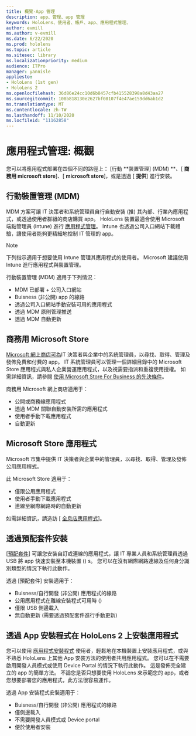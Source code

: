 ```yaml
---
title: 概覽-App 管理
description: app、管理、app 管理
keywords: HoloLens、使用者、帳戶、app、應用程式管理、
author: evmill
ms.author: v-evmill
ms.date: 6/22/2020
ms.prod: hololens
ms.topic: article
ms.sitesec: library
ms.localizationpriority: medium
audience: ITPro
manager: yannisle
appliesto:
- HoloLens (1st gen)
- HoloLens 2
ms.openlocfilehash: 36d86e24cc10d6b8457cfb415528398a8d43aa27
ms.sourcegitcommit: 108b818130e2627bf08107f4e47ae159dd6ab1d2
ms.translationtype: MT
ms.contentlocale: zh-TW
ms.lasthandoff: 11/10/2020
ms.locfileid: "11162858"
---
```

# 應用程式管理: 概觀

您可以將應用程式部署在四個不同的路徑上： [行動 **裝置管理] (MDM) **、[ **商務用 microsoft store**]、[ **microsoft store**]，或是透過 [ **提供**] 進行安裝。 

## 行動裝置管理 (MDM)

MDM 方案可讓 IT 決策者和系統管理員自行自動安裝 (推) 其內部、行業內應用程式，或透過使用者群組的商店購買 app。 HoloLens 裝置最適合使用 Microsoft 端點管理員 (Intune) 進行 [應用程式管理](app-deploy-intune.md)。 Intune 也透過公司入口網站下載體驗，讓使用者能夠更精細地控制 IT 管理的 app。

> [!NOTE] 
> 下列指示適用于想要使用 Intune 管理其應用程式的使用者。 Microsoft 建議使用 Intune 進行應用程式與裝置管理。
    
行動裝置管理 (MDM) 適用于下列情況： 
* MDM 已部署 + 公司入口網站 
* Buisness (非公開) app 的線路
* 透過公司入口網站手動安裝可用的應用程式
* 透過 MDM 原則管理推送
* 透過 MDM 自動更新

## 商務用 Microsoft Store

[Microsoft 網上商店可為](app-deploy-store-business.md)IT 決策者與企業中的系統管理員，以尋找、取得、管理及發佈免費和付費的 app。 IT 系統管理員可以管理一個詳細目錄中的 Microsoft Store 應用程式與私人企業營運應用程式，以及視需要指派和重複使用授權。 如需詳細資訊，請參閱 [使用 Microsoft Store For Business 的先決條件](https://docs.microsoft.com/microsoft-store/prerequisites-microsoft-store-for-business)。
    
商務用 Microsoft 網上商店適用于： 
* 公開或商務線應用程式
* 透過 MDM 關聯自動安裝所需的應用程式
* 使用者手動下載應用程式
* 自動更新

## Microsoft Store 應用程式

Microsoft 市集中提供 IT 決策者與企業中的管理員，以尋找、取得、管理及發佈公用應用程式。
    
此 Microsoft Store 適用于： 
* 僅限公用應用程式
* 使用者手動下載應用程式
* 連線至網際網路時的自動更新

如需詳細資訊，請造訪 [ [全息店應用程式](https://docs.microsoft.com/hololens/holographic-store-apps)]。

## 透過預配套件安裝

[[預配套件](app-deploy-provisioning-package.md)] 可讓您安裝自訂或連線的應用程式，讓 IT 專業人員和系統管理員透過 USB 將 app 快速安裝至本機裝置 () s。 您可以在沒有網際網路連線及任何身分識別類型的情況下執行此動作。
    
透過 [預配套件] 安裝適用于： 
* Buisness/自行開發 (非公開) 應用程式的線路
* 公用應用程式在離線安裝程式可用時 () 
* 僅限 USB 側邊載入
* 無自動更新 (需要透過預配套件進行手動更新) 

## 透過 App 安裝程式在 HoloLens 2 上安裝應用程式
您可以使用 [應用程式安裝程式](app-deploy-app-installer.md) 使用者，輕鬆地在本機裝置上安裝應用程式，或與不熟悉 HoloLens 上其他 App 安裝方法的使用者共用應用程式。 您可以在不需要啟用開發人員模式或使用 Device Portal 的情況下執行此動作。 這是發佈完全建立的 app 的簡單方法。 不論您是否只想要使用 HoloLens 來示範您的 app，或者您想要部署您的應用程式，此方法很容易運作。

透過 App 安裝程式安裝適用于： 
* Buisness/自行開發 (非公開) 應用程式的線路
* 僅側邊載入
* 不需要開發人員模式或 Device portal
* 便於使用者安裝


